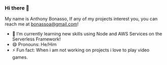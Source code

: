 

### Hi there 👋
My name is Anthony Bonasso, If any of my projects interest you, you can reach me at bonassoa@gmail.com!

- 🔭 I’m currently learning new skills using Node and AWS Services on the Serverless Framework!
- 😄 Pronouns: He/Him
- ⚡ Fun fact: When i am not working on projects i love to play video games.

